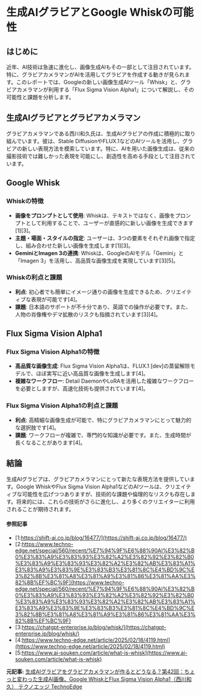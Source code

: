 # 生成AIグラビアとGoogle Whiskの可能性

## はじめに

近年、AI技術は急速に進化し、画像生成AIもその一部として注目されています。特に、グラビアカメラマンがAIを活用してグラビアを作成する動きが見られます。このレポートでは、Googleの新しい画像生成AIツール「Whisk」と、グラビアカメラマンが利用する「Flux Sigma Vision Alpha1」について解説し、その可能性と課題を分析します。

## 生成AIグラビアとグラビアカメラマン

グラビアカメラマンである西川和久氏は、生成AIグラビアの作成に積極的に取り組んでいます。彼は、Stable DiffusionやFLUX.1などのAIツールを活用し、グラビアの新しい表現方法を模索しています。特に、AIを用いた画像生成は、従来の撮影技術では難しかった表現を可能にし、創造性を高める手段として注目されています。

## Google Whisk

### Whiskの特徴

- **画像をプロンプトとして使用**: Whiskは、テキストではなく、画像をプロンプトとして利用することで、ユーザーが直感的に新しい画像を生成できます[1][3]。
- **主題・場面・スタイルの指定**: ユーザーは、3つの要素をそれぞれ画像で指定し、組み合わせた新しい画像を生成します[1][3]。
- **GeminiとImagen 3の連携**: Whiskは、GoogleのAIモデル「Gemini」と「Imagen 3」を活用し、高品質な画像生成を実現しています[3][5]。

### Whiskの利点と課題

- **利点**: 初心者でも簡単にイメージ通りの画像を生成できるため、クリエイティブな表現が可能です[4]。
- **課題**: 日本語のサポートが不十分であり、英語での操作が必要です。また、人物の肖像権やデマ拡散のリスクも指摘されています[3][4]。

## Flux Sigma Vision Alpha1

### Flux Sigma Vision Alpha1の特徴

- **高品質な画像生成**: Flux Sigma Vision Alpha1は、FLUX.1 [dev]の蒸留解除モデルで、ほぼ実写に近い高品質な画像を生成します[4]。
- **複雑なワークフロー**: Detail DaemonやLoRAを活用した複雑なワークフローを必要としますが、高速化技術も提供されています[4]。

### Flux Sigma Vision Alpha1の利点と課題

- **利点**: 高精細な画像生成が可能で、特にグラビアカメラマンにとって魅力的な選択肢です[4]。
- **課題**: ワークフローが複雑で、専門的な知識が必要です。また、生成時間が長くなることがあります[4]。

## 結論

生成AIグラビアは、グラビアカメラマンにとって新たな表現方法を提供しています。Google WhiskやFlux Sigma Vision Alpha1などのAIツールは、クリエイティブな可能性を広げつつありますが、技術的な課題や倫理的なリスクも存在します。将来的には、これらの技術がさらに進化し、より多くのクリエイターに利用されることが期待されます。

#### 参照記事
- [1:https://shift-ai.co.jp/blog/16477/](https://shift-ai.co.jp/blog/16477/)
- [2:https://www.techno-edge.net/special/560/recent/%E7%94%9F%E6%88%90AI%E3%82%B0%E3%83%A9%E3%83%93%E3%82%A2%E3%82%92%E3%82%B0%E3%83%A9%E3%83%93%E3%82%A2%E3%82%AB%E3%83%A1%E3%83%A9%E3%83%9E%E3%83%B3%E3%81%8C%E4%BD%9C%E3%82%8B%E3%81%A8%E3%81%A9%E3%81%86%E3%81%AA%E3%82%8B%EF%BC%9F](https://www.techno-edge.net/special/560/recent/%E7%94%9F%E6%88%90AI%E3%82%B0%E3%83%A9%E3%83%93%E3%82%A2%E3%82%92%E3%82%B0%E3%83%A9%E3%83%93%E3%82%A2%E3%82%AB%E3%83%A1%E3%83%A9%E3%83%9E%E3%83%B3%E3%81%8C%E4%BD%9C%E3%82%8B%E3%81%A8%E3%81%A9%E3%81%86%E3%81%AA%E3%82%8B%EF%BC%9F)
- [3:https://chatgpt-enterprise.jp/blog/whisk/](https://chatgpt-enterprise.jp/blog/whisk/)
- [4:https://www.techno-edge.net/article/2025/02/18/4119.html](https://www.techno-edge.net/article/2025/02/18/4119.html)
- [5:https://www.ai-souken.com/article/what-is-whisk](https://www.ai-souken.com/article/what-is-whisk)


**元記事:** [生成AIグラビアをグラビアカメラマンが作るとどうなる？第42回：ちょっと変わった生成AI画像、Google WhiskとFlux Sigma Vision Alpha1（西川和久） テクノエッジ TechnoEdge](https://www.techno-edge.net/article/2025/02/18/4119.html)